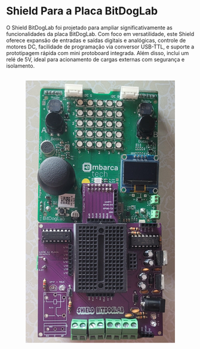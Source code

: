 # Shield Para a Placa BitDogLab

O Shield BitDogLab foi projetado para ampliar significativamente
as funcionalidades da placa BitDogLab. Com foco em versatilidade,
este Shield oferece expansão de entradas e saídas digitais e
analógicas, controle de motores DC, facilidade de programação via
conversor USB-TTL, e suporte a prototipagem rápida com mini
protoboard integrada. Além disso, inclui um relé de 5V, ideal para
acionamento de cargas externas com segurança e isolamento.

<br>
<div align="center">
  <img src="Shield.jpg" alt="Placa PCB" width="400">
</div>



